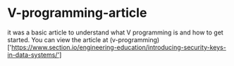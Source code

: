 # V-programming-article
 it was a basic article to understand what V programming is and how to get started. 
You can view the article at (v-programming)['https://www.section.io/engineering-education/introducing-security-keys-in-data-systems/']
